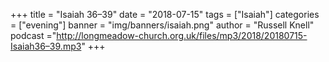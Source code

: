 +++
title = "Isaiah 36–39"
date = "2018-07-15"
tags = ["Isaiah"]
categories = ["evening"]
banner = "img/banners/isaiah.png"
author = "Russell Knell"
podcast ="http://longmeadow-church.org.uk/files/mp3/2018/20180715-Isaiah36–39.mp3"
+++
